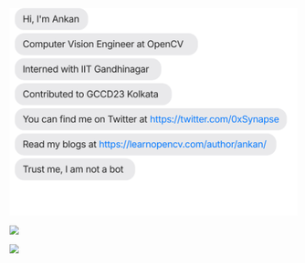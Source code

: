 [![](chat.svg)](https://twitter.com/algo_diver)

![](https://activity-graph.herokuapp.com/graph?username=deep-diver&theme=react-dark&hide_border=true&area=true)

![](https://github.com/deep-diver/deep-diver/blob/output/github-contribution-grid-snake.svg)
